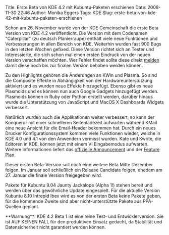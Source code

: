 Title: Erste Beta von KDE 4.2 mit Kubuntu-Paketen erschienen
Date: 2008-11-30 22:46
Author: Monika Eggers
Tags: KDE
Slug: erste-beta-von-kde-42-mit-kubuntu-paketen-erschienen

Schon am 26. November wurde von der KDE Gemeinschaft die erste Beta
Version von KDE 4.2 veröffentlicht. Die Version mit dem Codenamen
"Caterpillar" (zu deutsch Planierraupe) enthält viele neue Funktionen
und Verbesserungen in allen Bereich von KDE. Weiterhin wurden fast 900
Bugs in den letzten Wochen gefixed. Diese Version richtet sich an Tester
und Interessierte, die sich schon mal einen ersten Eindruck von der
neuen Version verschaffen möchten. Wer Fehler findet sollte diese direkt
[melden](http://bugs.kde.org "http://bugs.kde.org")
damit diese noch bis zur finalen Version behoben werden können.

</p>
Zu den Highlights gehören die Änderungen an KWin und Plasma. So sind die
Composite Effekte in Abhängigkeit von der Hardwareunterstützung
aktiviert und es wurden neue Effekte hinzugefügt. Ebenso gibt es neue
Plasmoids und es können nun auch Google Gadgets hinzugefügt werden.
Plasmoids können in Ruby oder Python erstellt werden, darüber hinaus
wurde die Unterstützung von JavaScript und MacOS X Dashboards Widgets
verbessert.

</p>
<!--break--><!--break-->

Natürlich wurden auch die Applikationen weiter verbessert, so kann der
Konqueror mit einer schnelleren Seitenladezeit aufwarten während KMail
eine neue Ansicht für die Email-Header bekommen hat. Durch ein neues
Drucker Konfigurationssystem kommen viele Funktionen wieder, welche in
KDE 4.0 und 4.1 von den Anwendern vermisst wurden. Kate und Kwrite, die
Editoren in KDE, können jetzt mit einem VI Eingabemodus aufwarten.
Weitere Informationen liefert das [offizielle
Announcement](http://www.kde.org/announcements/announce-4.2-beta1.php "http://www.kde.org/announcements/announce-4.2-beta1.php") und der [Feature
Plan](http://techbase.kde.org/Schedules/KDE4/4.2_Feature_Plan "http://techbase.kde.org/Schedules/KDE4/4.2_Feature_Plan").

</p>
Dieser ersten Beta-Version soll noch eine weitere Beta Mitte Dezember
folgen. Im Januar soll schließlich ein Release Candidate folgen, ehedem
am 27. Januar die finale Version freigegeben wird.

</p>
Pakete für Kubuntu 9.04 Jaunty Jackalope (Alpha 1!) stehen bereit und
werden über das gewöhnliche Update eingespielt. Für die aktuelle Version
Kubuntu 8.10 Intrepid Ibex wird es von der ersten Beta keine Pakete
geben, für die kommende Zweite sind aber nicht-unterstützte Pakete aus
PPA-Quellen geplant.

</p>
**Warnung**: KDE 4.2 Beta 1 ist eine reine Test- und Entwicklerversion.
Sie ist AUF KEINEN FALL für den produktiven Einsatz gedacht, da
Stabilität und Datensicherheit nicht garantiert werden können.

</p>


